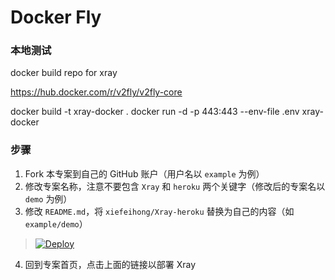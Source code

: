 # Docker Fly

### 本地测试

docker build repo for xray

https://hub.docker.com/r/v2fly/v2fly-core

docker build -t xray-docker .
docker run -d -p 443:443 --env-file .env xray-docker

### 步骤

 1. Fork 本专案到自己的 GitHub 账户（用户名以 `example` 为例）
 2. 修改专案名称，注意不要包含 `Xray` 和 `heroku` 两个关键字（修改后的专案名以 `demo` 为例）
 3. 修改 `README.md`，将 `xiefeihong/Xray-heroku` 替换为自己的内容（如 `example/demo`）

> [![Deploy](https://www.herokucdn.com/deploy/button.png)](https://dashboard.heroku.com/new?template=https://github.com/xiefeihong/sprou2)

 4. 回到专案首页，点击上面的链接以部署 Xray